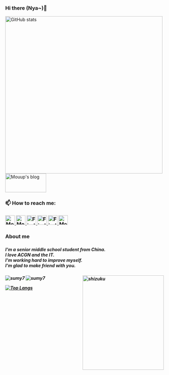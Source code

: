 ### Hi there (Nya~)👋
 
 
<img alt="GitHub stats" src="https://github-readme-stats-lqpqbzbmp-mashirozx.vercel.app/api?username=imouup&bg_color=30,f48193,#c5ddf3&title_color=fff&text_color=fff&count_private=true&hide_border=true" width="500">

<a href="https://mouup.top">
    <img src="https://cdn.jsdelivr.net/gh/imouup/pico/picMouup.png" alt="Mouup's blog" height="60" width="130">
  </a> 
 
<p> <h3>📫 How to reach me: <h3/>
 <a href="https://mouup.top">
    <img src="https://cdn.jsdelivr.net/gh/imouup/pico/pichead2021-7-29.jpg" alt="Mouup's blog" height="30" width="30">
  </a> 
 <a href="https://space.bilibili.com/438518095">
    <img src="https://cdn.jsdelivr.net/gh/imouup/pico/picbilibili-line.png" alt="Mouup's bilibili personal page" height="30" width="30">
  </a> 
 <a href="https://twitter.com/iamMouup">
    <img src="https://cdn.jsdelivr.net/gh/imouup/pico/pic%E6%8E%A8%E7%89%B9.png" alt="Find me in twitter" height="30" width="30">
  </a> 
 <a href="https://www.zhihu.com/people/gui-ling-zhe-92">
    <img src="https://cdn.jsdelivr.net/gh/imouup/pico/pic%E7%9F%A5%E4%B9%8E.png" alt="Find me in twitter" height="30" width="30">
  </a> 
  <a href="http://wpa.qq.com/msgrd?v=3&uin=3108702632&site=qq&menu=yes">
    <img src="https://cdn.jsdelivr.net/gh/imouup/pico/picQQ.png" alt="Find me in twitter" height="30" width="30">
  </a> 
  <a href="https://www.youtube.com/channel/UCuU3zh8p019t3ZTYUZApvUA">
    <img src="https://cdn.jsdelivr.net/gh/imouup/pico/picyoutube.png" alt="Mouup's YouTube Channel" height="30" width="30">
  </a>

 <p/>
 <p>
  <h3>About me <h3/>
  <h5> I'm a senior middle school student from China.<br/>I love ACGN and the IT.<br/>I'm working hard to improve myself.<br/>I'm glad to make friend with you.<h5/>
 <p/>

  <p><img align="right" src="https://cdn.jsdelivr.net/gh/imouup/pico/picd33c1a934effcd345d9f20dce7f9f1c3fc47d635.jpg@768w_722h_progressive.png" alt="shizuku" height="300" width="258"><p/>
  
   
![sumy7](https://komarev.com/ghpvc/?username=imouup)
![sumy7](https://visitor-badge.glitch.me/badge?page_id=imouup.profile) <br/>

[![Top Langs](https://github-readme-stats.vercel.app/api/top-langs/?username=imouup&layout=compact&bg_color=30,a09cec,f3c4d4)](https://github.com/anuraghazra/github-readme-stats)

  
<!--
**imouup/imouup** is a ✨ _special_ ✨ repository because its `README.md` (this file) appears on your GitHub profile.

Here are some ideas to get you started:

- 🔭 I’m currently working on ...
- 🌱 I’m currently learning ...
- 👯 I’m looking to collaborate on ...
- 🤔 I’m looking for help with ...
- 💬 Ask me about ...
- 📫 How to reach me: ...
- 😄 Pronouns: ...
- ⚡ Fun fact: ...
-->
